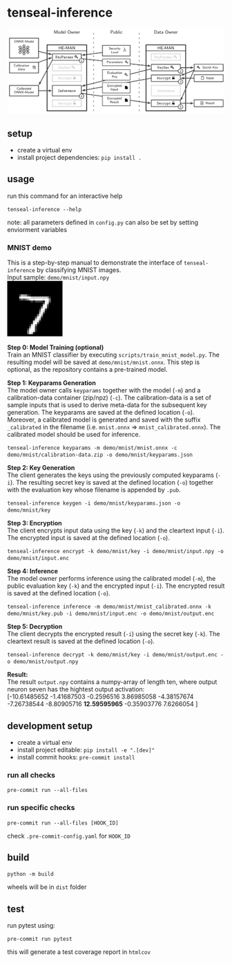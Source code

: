 # tenseal-inference
![Architecture](img/architecture.PNG)

## setup
- create a virtual env
- install project dependencies: `pip install .`

## usage
run this command for an interactive help
```
tenseal-inference --help
```

note:
all parameters defined in `config.py` can also be set by setting enviorment variables

### MNIST demo
This is a step-by-step manual to demonstrate the interface of `tenseal-inference` by classifying MNIST images.<br/>
Input sample: `demo/mnist/input.npy`<br/>
![MNIST-sample-input](img/mnist_input.png)


**Step 0: Model Training (optional)**<br/>
Train an MNIST classifier by executing `scripts/train_mnist_model.py`. The resulting model will be saved at `demo/mnist/mnist.onnx`. This step is optional, as the repository contains a pre-trained model.

**Step 1: Keyparams Generation**<br/>
The model owner calls `keyparams` together with the model (`-m`) and a calibration-data container (zip/npz) (`-c`). The calibration-data is a set of sample inputs that is used to derive meta-data for the subsequent key generation. The keyparams are saved at the defined location (`-o`). Moreover, a calibrated model is generated and saved with the suffix `_calibrated` in the filename (i.e. `mnist.onnx` => `mnist_calibrated.onnx`). The calibrated model should be used for inference.
```
tenseal-inference keyparams -m demo/mnist/mnist.onnx -c demo/mnist/calibration-data.zip -o demo/mnist/keyparams.json
```

**Step 2: Key Generation**<br/>
The client generates the keys using the previously computed keyparams (`-i`). The resulting secret key is saved at the defined location (`-o`) together with the evaluation key whose filename is appended by `.pub`.
```
tenseal-inference keygen -i demo/mnist/keyparams.json -o demo/mnist/key
```

**Step 3: Encryption**<br/>
The client encrypts input data using the key (`-k`) and the cleartext input (`-i`). The encrypted input is saved at the defined location (`-o`).
```
tenseal-inference encrypt -k demo/mnist/key -i demo/mnist/input.npy -o demo/mnist/input.enc
```

**Step 4: Inference**<br/>
The model owner performs inference using the calibrated model (`-m`), the public evaluation key (`-k`) and the encrypted input (`-i`). The encrypted result is saved at the defined location (`-o`).
```
tenseal-inference inference -m demo/mnist/mnist_calibrated.onnx -k demo/mnist/key.pub -i demo/mnist/input.enc -o demo/mnist/output.enc
```

**Step 5: Decryption**<br/>
The client decrypts the encrypted result (`-i`) using the secret key (`-k`). The cleartext result is saved at the defined location (`-o`).
```
tenseal-inference decrypt -k demo/mnist/key -i demo/mnist/output.enc -o demo/mnist/output.npy
```

**Result:**<br/>
The result `output.npy` contains a numpy-array of length ten, where output neuron seven has the hightest output activation:<br/>
[-10.61485652  -1.41687503  -0.2596516    3.86985058  -4.38157674<br/>
  -7.26738544  -8.80905716  **12.59595965**  -0.35903776   7.6266054 ]

## development setup

- create a virtual env
- install project editable: `pip install -e ".[dev]"`
- install commit hooks: `pre-commit install`

### run all checks
```
pre-commit run --all-files
```
### run specific checks
```
pre-commit run --all-files [HOOK_ID]
```

check `.pre-commit-config.yaml` for `HOOK_ID`

## build
```
python -m build
```
wheels will be in `dist` folder

## test
run pytest using:
```
pre-commit run pytest
```
this will generate a test coverage report in `htmlcov`
